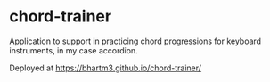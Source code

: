# chord-trainer

Application to support in practicing chord progressions for keyboard instruments, in my case accordion.

Deployed at https://bhartm3.github.io/chord-trainer/
